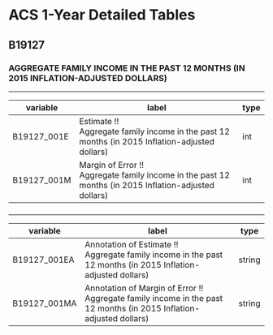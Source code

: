 # ACS 1-Year Detailed Tables

## B19127

### AGGREGATE FAMILY INCOME IN THE PAST 12 MONTHS (IN 2015 INFLATION-ADJUSTED DOLLARS)

___

| variable | label | type |
| ----- | ----- | ----- |
| B19127_001E | Estimate !!<br>Aggregate family income in the past 12 months (in 2015 Inflation-adjusted dollars) | int |
| B19127_001M | Margin of Error !!<br>Aggregate family income in the past 12 months (in 2015 Inflation-adjusted dollars) | int |
### 

___

| variable | label | type |
| ----- | ----- | ----- |
| B19127_001EA | Annotation of Estimate !!<br>Aggregate family income in the past 12 months (in 2015 Inflation-adjusted dollars) | string |
| B19127_001MA | Annotation of Margin of Error !!<br>Aggregate family income in the past 12 months (in 2015 Inflation-adjusted dollars) | string |

